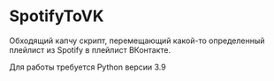 # SpotifyToVK

Обходящий капчу скрипт, перемещающий какой-то определенный плейлист из Spotify в плейлист ВКонтакте.

Для работы требуется Python версии 3.9
